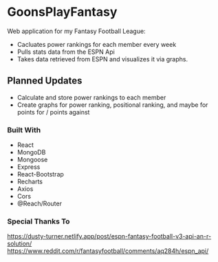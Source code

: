 # GoonsPlayFantasy

Web application for my Fantasy Football League:
- Cacluates power rankings for each member every week
- Pulls stats data from the ESPN Api
- Takes data retrieved from ESPN and visualizes it via graphs.

## Planned Updates
- Calculate and store power rankings to each member
- Create graphs for power ranking, positional ranking, and maybe for points for / points against

### Built With
- React
- MongoDB
- Mongoose
- Express
- React-Bootstrap
- Recharts
- Axios
- Cors
- @Reach/Router

### Special Thanks To
https://dusty-turner.netlify.app/post/espn-fantasy-football-v3-api-an-r-solution/
https://www.reddit.com/r/fantasyfootball/comments/aq284h/espn_api/
